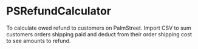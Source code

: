 # PSRefundCalculator
To calculate owed refund to customers on PalmStreet. Import CSV to sum customers orders shipping paid and deduct from their order shipping cost to see amounts to refund.
